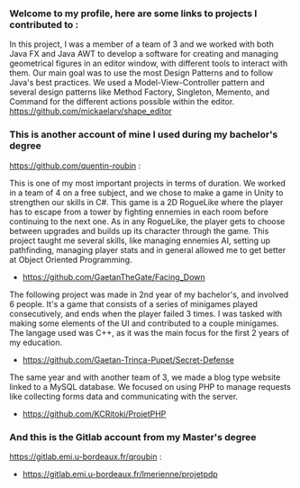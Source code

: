 ### Welcome to my profile, here are some links to projects I contributed to :

In this project, I was a member of a team of 3 and we worked with both Java FX and Java AWT to develop a software for creating and managing geometrical figures in an editor window, with different tools to interact with them. Our main goal was to use the most Design Patterns and to follow Java's best practices.
We used a Model-View-Controller pattern and several design patterns like Method Factory, Singleton, Memento, and Command for the different actions possible within the editor.  
https://github.com/mickaelarv/shape_editor


### This is another account of mine I used during my bachelor's degree
https://github.com/quentin-roubin :

This is one of my most important projects in terms of duration. We worked in a team of 4 on a free subject, and we chose to make a game in Unity to strengthen our skills in C#. This game is a 2D RogueLike where the player has to escape from a tower by fighting ennemies in each room before continuing to the next one. As in any RogueLike, the player gets to choose between upgrades and builds up its character through the game.
This project taught me several skills, like managing ennemies AI, setting up pathfinding, managing player stats and in general allowed me to get better at Object Oriented Programming.  
- https://github.com/GaetanTheGate/Facing_Down

The following project was made in 2nd year of my bachelor's, and involved 6 people. It's a game that consists of a series of minigames played consecutively, and ends when the player failed 3 times. I was tasked with making some elements of the UI and contributed to a couple minigames. The langage used was C++, as it was the main focus for the first 2 years of my education.  
- https://github.com/Gaetan-Trinca-Pupet/Secret-Defense

The same year and with another team of 3, we made a blog type website linked to a MySQL database. We focused on using PHP to manage requests like collecting forms data and communicating with the server.  
- https://github.com/KCRitoki/ProjetPHP


### And this is the Gitlab account from my Master's degree
https://gitlab.emi.u-bordeaux.fr/qroubin :
- https://gitlab.emi.u-bordeaux.fr/lmerienne/projetpdp

<!--
**qroubin/qroubin** is a ✨ _special_ ✨ repository because its `README.md` (this file) appears on your GitHub profile.

Here are some ideas to get you started:

- 🔭 I’m currently working on ...
- 🌱 I’m currently learning ...
- 👯 I’m looking to collaborate on ...
- 🤔 I’m looking for help with ...
- 💬 Ask me about ...
- 📫 How to reach me: ...
- 😄 Pronouns: ...
- ⚡ Fun fact: ...
-->
